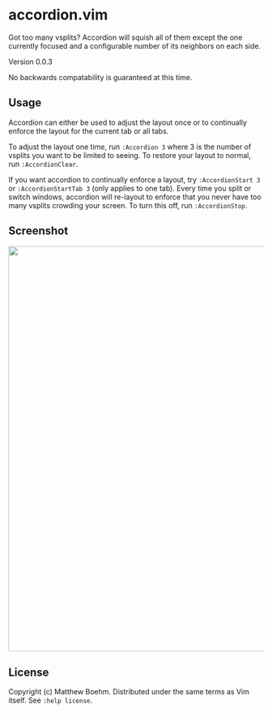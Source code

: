 accordion.vim
=============

Got too many vsplits? Accordion will squish all of them except the one
currently focused and a configurable number of its neighbors on each side.

Version 0.0.3

No backwards compatability is guaranteed at this time.


Usage
-----

Accordion can either be used to adjust the layout once or to continually
enforce the layout for the current tab or all tabs.

To adjust the layout one time, run `:Accordion 3` where 3 is the number of 
vsplits you want to be limited to seeing. To restore your layout to normal,
run `:AccordionClear`.

If you want accordion to continually enforce a layout, try `:AccordionStart 3`
or `:AccordionStartTab 3` (only applies to one tab). Every time you split or 
switch windows, accordion will re-layout to enforce that you never have too 
many vsplits crowding your screen. To turn this off, run `:AccordionStop`.


Screenshot
----------
<img src="http://i.imgur.com/H62uwZ3.png" width="800"/>


License
-------
Copyright (c) Matthew Boehm.  Distributed under the same terms as Vim itself.
See `:help license`.
